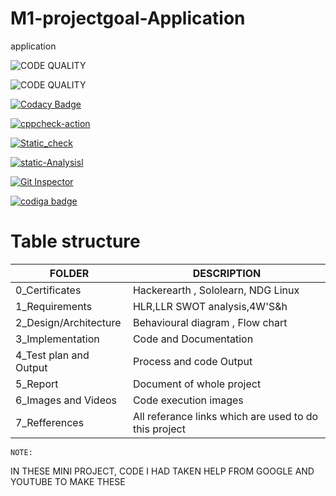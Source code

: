 # M1-projectgoal-Application
application

![CODE QUALITY ](https://api.codiga.io/project/31291/score/svg)

![CODE QUALITY]( https://api.codiga.io/project/31291/status/svg)

[![Codacy Badge](https://app.codacy.com/project/badge/Grade/0857cd72023c4a9893a6220ad29fdb34)](https://www.codacy.com/gh/SriramYaswanth/M1-projectgoal-Application/dashboard?utm_source=github.com&amp;utm_medium=referral&amp;utm_content=SriramYaswanth/M1-projectgoal-Application&amp;utm_campaign=Badge_Grade)

[![cppcheck-action](https://github.com/SriramYaswanth/M1-projectgoal-Application/actions/workflows/cppcheck.yml/badge.svg)](https://github.com/SriramYaswanth/M1-projectgoal-Application/actions/workflows/cppcheck.yml)

[![Static_check](https://github.com/SriramYaswanth/M1-projectgoal-Application/actions/workflows/Static_check.yml/badge.svg)](https://github.com/SriramYaswanth/M1-projectgoal-Application/actions/workflows/Static_check.yml)

[![static-Analysisl](https://github.com/SriramYaswanth/M1-projectgoal-Application/actions/workflows/static-Analysis.yml/badge.svg)](https://github.com/SriramYaswanth/M1-projectgoal-Application/actions/workflows/static-Analysis.yml)

[![Git Inspector](https://github.com/SriramYaswanth/M1-projectgoal-Application/actions/workflows/git_inspector.yml/badge.svg)](https://github.com/SriramYaswanth/M1-projectgoal-Application/actions/workflows/git_inspector.yml)

<a href="https://app.codiga.io/public/user/github/SriramYaswanth">
   <img src="https://api.codiga.io/public/badge/user/github/SriramYaswanth?style=light" alt="codiga badge" />
</a>



# Table structure
  
   | FOLDER             | DESCRIPTION|
   |--------------------|------------|
   |0_Certificates      | Hackerearth , Sololearn,  NDG Linux |
   |1_Requirements     | HLR,LLR SWOT analysis,4W'S&h|
   |2_Design/Architecture| Behavioural diagram , Flow chart  |
   |3_Implementation| Code and Documentation|
   |4_Test plan and Output|Process and code Output|
   |5_Report|Document of whole project|
   |6_Images and Videos| Code execution images|
   |7_Refferences| All referance links which are used to do this project|
   
   
  





    NOTE:
    
IN THESE MINI PROJECT,  CODE I HAD TAKEN HELP FROM GOOGLE AND YOUTUBE TO MAKE THESE 

